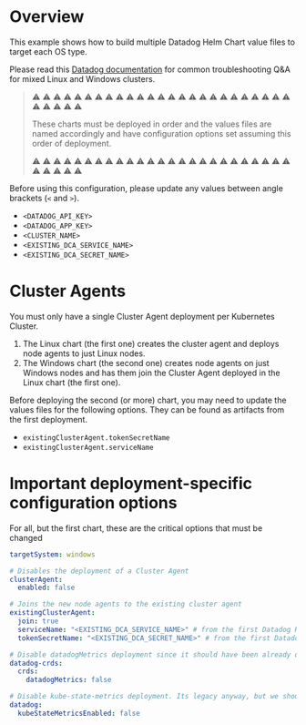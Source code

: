 # Overview

This example shows how to build multiple Datadog Helm Chart value files to target each OS type.

Please read this [Datadog documentation](https://docs.datadoghq.com/agent/troubleshooting/windows_containers/#mixed-clusters-linux--windows) for common troubleshooting Q&A for mixed Linux and Windows clusters.

> ⚠️ ⚠️ ⚠️ ⚠️ ⚠️ ⚠️ ⚠️ ⚠️ ⚠️ ⚠️ ⚠️ ⚠️ ⚠️ ⚠️ ⚠️ ⚠️ ⚠️ ⚠️ ⚠️ ⚠️ ⚠️ ⚠️ ⚠️ ⚠️ ⚠️ ⚠️ ⚠️ ⚠️ ⚠️ ⚠️
>
> These charts must be deployed in order and the values files are named accordingly and have configuration options set assuming this order of deployment.
>
> ⚠️ ⚠️ ⚠️ ⚠️ ⚠️ ⚠️ ⚠️ ⚠️ ⚠️ ⚠️ ⚠️ ⚠️ ⚠️ ⚠️ ⚠️ ⚠️ ⚠️ ⚠️ ⚠️ ⚠️ ⚠️ ⚠️ ⚠️ ⚠️ ⚠️ ⚠️ ⚠️ ⚠️ ⚠️ ⚠️

Before using this configuration, please update any values between angle brackets (`<` and `>`).

- `<DATADOG_API_KEY>`
- `<DATADOG_APP_KEY>`
- `<CLUSTER_NAME>`
- `<EXISTING_DCA_SERVICE_NAME>`
- `<EXISTING_DCA_SECRET_NAME>`

# Cluster Agents

You must only have a single Cluster Agent deployment per Kubernetes Cluster.

1. The Linux chart (the first one) creates the cluster agent and deploys node agents to just Linux nodes.
2. The Windows chart (the second one) creates node agents on just Windows nodes and has them join the Cluster Agent deployed in the Linux chart (the first one).

Before deploying the second (or more) chart, you may need to update the values files for the following options. They can be found as artifacts from the first deployment.

- `existingClusterAgent.tokenSecretName`
- `existingClusterAgent.serviceName`

# Important deployment-specific configuration options

For all, but the first chart, these are the critical options that must be changed

```yaml
targetSystem: windows

# Disables the deployment of a Cluster Agent
clusterAgent:
  enabled: false

# Joins the new node agents to the existing cluster agent
existingClusterAgent:
  join: true
  serviceName: "<EXISTING_DCA_SERVICE_NAME>" # from the first Datadog Helm chart
  tokenSecretName: "<EXISTING_DCA_SECRET_NAME>" # from the first Datadog Helm chart

# Disable datadogMetrics deployment since it should have been already deployed with the first chart.
datadog-crds:
  crds:
    datadogMetrics: false

# Disable kube-state-metrics deployment. Its legacy anyway, but we shouldn't run it twice
datadog:
  kubeStateMetricsEnabled: false
```
